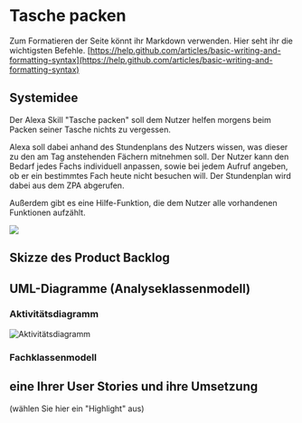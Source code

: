 # Tasche packen
Zum Formatieren der Seite könnt ihr Markdown verwenden. Hier seht ihr die wichtigsten Befehle. 
[https://help.github.com/articles/basic-writing-and-formatting-syntax](https://help.github.com/articles/basic-writing-and-formatting-syntax)




## Systemidee

Der Alexa Skill "Tasche packen" soll dem Nutzer helfen morgens beim Packen seiner Tasche nichts zu vergessen.

Alexa soll dabei anhand des Stundenplans des Nutzers wissen, was dieser zu den am Tag anstehenden Fächern mitnehmen soll. Der Nutzer kann den Bedarf jedes Fachs individuell anpassen, sowie bei jedem Aufruf angeben, ob er ein bestimmtes Fach heute nicht besuchen will. Der Stundenplan wird dabei aus dem ZPA abgerufen. 

Außerdem gibt es eine Hilfe-Funktion, die dem Nutzer alle vorhandenen Funktionen aufzählt. 

![](https://www.deutsche-apotheker-zeitung.de/_Resources/Persistent/b/c/3/4/bc3464752e0d77ef78aa42983fa530ca0bc8cfd3/A082016_S7_Checkliste_824764-3873x1414-1600x584.jpg)


## Skizze des Product Backlog



## UML-Diagramme (Analyseklassenmodell) 
### Aktivitätsdiagramm

![Aktivitätsdiagramm](https://github.com/sweIhm-ws2018-19/skillproject-fr-14/blob/master/Sprint2%20UML/Aktivit%C3%A4tsdiagramm_TaschePacken%20(1).png)

### Fachklassenmodell

## eine Ihrer User Stories und ihre Umsetzung
(wählen Sie hier ein "Highlight" aus)
